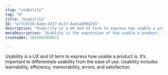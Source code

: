 ```yaml
---
slug: "usability"
tag: "U"
title: "Usability"
ID: "e77c9720-6aee-4217-8c27-4ae1a899d291"
description: "Usability is a UX and UI term to express how usable a product is. It’s important to differentiate usability from the ease of use. Usability includes learnability, efficiency, memorability, errors, and satisfaction. "
metaDescription: "Usablity is the expression of how usable a product. "
createdAt: 1655882936871

---
```

Usability is a UX and UI term to express how usable a product is. It’s important to differentiate usability from the ease of use. Usability includes learnability, efficiency, memorability, errors, and satisfaction. 